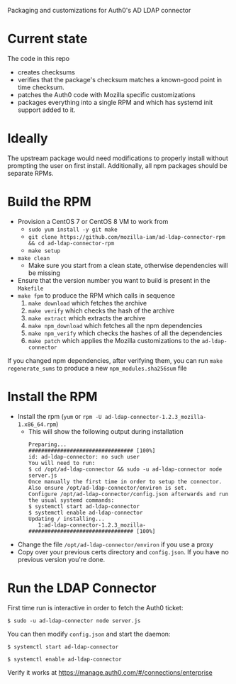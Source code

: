 Packaging and customizations for Auth0's AD LDAP connector

# Current state

The code in this repo
* creates checksums
* verifies that the package's checksum matches a known-good point in time checksum.
* patches the Auth0 code with Mozilla specific customizations
* packages everything into a single RPM and which has systemd init support added to it.

# Ideally

The upstream package would need modifications to properly install without 
prompting the user on first install. Additionally, all npm packages should be 
separate RPMs.

# Build the RPM

- Provision a CentOS 7 or CentOS 8 VM to work from
  - `sudo yum install -y git make`
  - `git clone https://github.com/mozilla-iam/ad-ldap-connector-rpm && cd ad-ldap-connector-rpm`
  - `make setup`
- `make clean`
  - Make sure you start from a clean state, otherwise dependencies will be missing
- Ensure that the version number you want to build is present in the `Makefile`
- `make fpm` to produce the RPM which calls in sequence
  1. `make download` which fetches the archive
  2. `make verify` which checks the hash of the archive
  3. `make extract` which extracts the archive
  4. `make npm_download` which fetches all the npm dependencies
  5. `make npm_verify` which checks the hashes of all the dependencies
  6. `make patch` which applies the Mozilla customizations to the `ad-ldap-connector`

If you changed npm dependencies, after verifying them, you can run `make regenerate_sums`
to produce a new `npm_modules.sha256sum` file

# Install the RPM

- Install the rpm (`yum` or `rpm -U ad-ldap-connector-1.2.3_mozilla-1.x86_64.rpm`)
  - This will show the following output during installation
    ```
    Preparing...                          ################################# [100%]
    id: ad-ldap-connector: no such user
    You will need to run:
    $ cd /opt/ad-ldap-connector && sudo -u ad-ldap-connector node server.js
    Once manually the first time in order to setup the connector. Also ensure /opt/ad-ldap-connector/environ is set.
    Configure /opt/ad-ldap-connector/config.json afterwards and run the usual systemd commands:
    $ systemctl start ad-ldap-connector
    $ systemctl enable ad-ldap-connector
    Updating / installing...
       1:ad-ldap-connector-1.2.3_mozilla-################################# [100%]
    ```
- Change the file `/opt/ad-ldap-connector/environ` if you use a proxy
- Copy over your previous certs directory and `config.json`. If you have no 
  previous version you're done.

# Run the LDAP Connector

First time run is interactive in order to fetch the Auth0 ticket:

    $ sudo -u ad-ldap-connector node server.js
  
You can then modify `config.json` and start the daemon:

    $ systemctl start ad-ldap-connector
  
    $ systemctl enable ad-ldap-connector
  
Verify it works at https://manage.auth0.com/#/connections/enterprise
